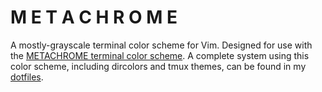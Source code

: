 # M E T A C H R O M E #

A mostly-grayscale terminal color scheme for Vim. Designed for use with the
[METACHROME terminal color scheme][ansi]. A complete system using this color
scheme, including dircolors and tmux themes, can be found in my
[dotfiles][dotfiles].

[ansi]: http://terminal.sexy/#ERER3d3dERER____u7u7d3d3qqqqiIiI7u7u3d3dAAAA3URERN1EZmZmREREMzMzIiIizMzM
[dotfiles]: https://github.com/ar-nelson/dotfiles
